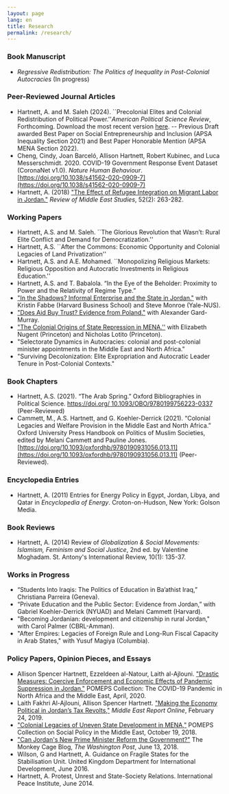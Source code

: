 ```yaml
---
layout: page
lang: en
title: Research
permalink: /research/
---
```


### Book Manuscript
 - _Regressive Redistribution: The Politics of Inequality in Post-Colonial Autocracies_ (In progress)

### Peer-Reviewed Journal Articles
 - Hartnett, A. and M. Saleh (2024). ``Precolonial Elites and Colonial Redistribution of Political Power.''_American Political Science Review_, Forthcoming. Download the most recent version [here](https://doi.org/10.1017/S0003055424001321). 
 -- Previous Draft awarded Best Paper on Social Entrepreneurship and Inclusion (APSA Inequality Section 2021) and Best Paper Honorable Mention (APSA MENA Section 2022).
 - Cheng, Cindy, Joan Barceló, Allison Hartnett, Robert Kubinec, and Luca Messerschmidt. 2020. COVID-19 Government Response Event Dataset (CoronaNet v1.0). _Nature Human Behaviour_. [https://doi.org/10.1038/s41562-020-0909-7](https://doi.org/10.1038/s41562-020-0909-7)	
 - Hartnett, A. (2018) ["The Effect of Refugee Integration on Migrant Labor in Jordan."](https://www.cambridge.org/core/journals/review-of-middle-east-studies/article/effect-of-refugee-integration-on-migrant-labor-in-jordan/95541D86AA4B631E4F6DD5B4DB021B54/share/609691b425c4ee242e3f2ce060e5f21b1d5b430f#) _Review of Middle East Studies_, 52(2): 263-282.

### Working Papers
 - Hartnett, A.S. and M. Saleh. ``The Glorious Revolution that Wasn’t: Rural Elite Conflict and Demand for Democratization.''
 - Hartnett, A.S. ``After the Commons: Economic Opportunity and Colonial Legacies of Land Privatization''
 - Hartnett, A.S. and A.E. Mohamed. ``Monopolizing Religious Markets: Religious Opposition and Autocratic Investments in Religious Education.''
 - Hartnett, A.S. and T. Babalola. “In the Eye of the Beholder: Proximity to Power and the Relativity of Regime Type.”
 - ["In the Shadows? Informal Enterprise and the State in Jordan."](https://www.hbs.edu/faculty/Pages/item.aspx?num=55770) with Kristin Fabbe (Harvard Business School) and Steve Monroe (Yale-NUS). 
 - ["Does Aid Buy Trust? Evidence from Poland."](https://papers.ssrn.com/sol3/papers.cfm?abstract_id=3325608) with Alexander Gard-Murray. 
 - ["The Colonial Origins of State Repression in MENA.''](https://ssrn.com/abstract=3239093) with Elizabeth Nugent (Princeton) and Nicholas Lotito (Princeton).
 - "Selectorate Dynamics in Autocracies: colonial and post-colonial minister appointments in the Middle East and North Africa."
 - "Surviving Decolonization: Elite Expropriation and Autocratic Leader Tenure in Post-Colonial Contexts."


### Book Chapters
- Hartnett, A.S. (2021). “The Arab Spring.” Oxford Bibliographies in Political Science. [https://doi.org/
10.1093/OBO/9780199756223-0337](https://doi.org/10.1093/OBO/9780199756223-0337) (Peer-Reviewed)
- Cammett, M.,  A.S. Hartnett, and G. Koehler-Derrick (2021). “Colonial Legacies and Welfare Provision in the Middle East and North Africa.” Oxford University Press Handbook on Politics of Muslim Societies, edited by Melani Cammett and Pauline Jones. [https://doi.org/10.1093/oxfordhb/9780190931056.013.11](https://doi.org/10.1093/oxfordhb/9780190931056.013.11) (Peer-Reviewed).

### Encyclopedia Entries
 - Hartnett, A. (2011) Entries for Energy Policy in Egypt, Jordan, Libya, and Qatar in _Encyclopedia of Energy_. Croton-on-Hudson, New York: Golson Media.

### Book Reviews
 - Hartnett, A. (2014) Review of _Globalization & Social Movements: Islamism, Feminism and Social Justice_, 2nd ed. by Valentine Moghadam. St. Antony's International Review, 10(1): 135-37.

### Works in Progress
 - “Students Into Iraqis: The Politics of Education in Ba’athist Iraq,” Christiana Parreira (Geneva).
 - “Private Education and the Public Sector: Evidence from Jordan,” with Gabriel Koehler-Derrick (NYUAD) and Melani Cammett (Harvard).
 - "Becoming Jordanian: development and citizenship in rural Jordan," with Carol Palmer (CBRL-Amman).
 - "After Empires: Legacies of Foreign Rule and Long-Run Fiscal Capacity in Arab States," with Yusuf Magiya (Columbia).

### Policy Papers, Opinion Pieces, and Essays
 - Allison Spencer Hartnett, Ezzeldeen al-Natour, Laith al-Ajlouni. ["Drastic Measures: Coercive Enforcement and Economic Effects of Pandemic Suppression in Jordan,"](https://pomeps.org/drastic-measures-coercive-enforcement-and-economic-effects-of-pandemic-suppression-in-jordan) POMEPS Collection: The COVID-19 Pandemic in North Africa and the Middle East, April, 2020.
 - Laith Fakhri Al-Ajlouni, Allison Spencer Hartnett. ["Making the Economy Political in Jordan’s Tax Revolts,"](https://merip.org/2019/02/making-the-economy-political-in-jordans-tax-revolts/) _Middle East Report Online_, February 24, 2019.
 - ["Colonial Legacies of Uneven State Development in MENA,"](https://pomeps.org/2018/08/01/colonial-legacies-of-uneven-state-development-in-mena/) POMEPS Collection on Social Policy in the Middle East, October 19, 2018.
 - ["Can Jordan's New Prime Minister Reform the Government?"](https://www.washingtonpost.com/news/monkey-cage/wp/2018/06/13/can-jordans-new-prime-minister-reform-the-government/?utm_term=.c82dc5d4be8e) The Monkey Cage Blog, _The Washington Post_, June 13, 2018.
 - Wilson, G and Hartnett, A. Guidance on Fragile States for the Stabilisation Unit. United Kingdom Department for International Development,  June 2016.
 - Hartnett, A. Protest, Unrest and State-Society Relations. International Peace Institute,  June 2014.	

